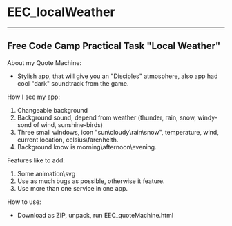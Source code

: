 # EEC_localWeather
***
## Free Code Camp Practical Task "Local Weather"

About my Quote Machine:
  * Stylish app, that will give you an "Disciples" atmosphere, also app had cool "dark" soundtrack from the game.

 How I see my app:
1. Changeable background
2. Background sound, depend from weather (thunder, rain, snow, windy-sond of wind, sunshine-birds)
3. Three small windows, icon "sun\cloudy\rain\snow", temperature, wind, current location, celsius\farenheith.
4. Background know is morning\afternoon\evening.

Features like to add:
1. Some animation\svg
2. Use as much bugs as possible, otherwise it feature.
3. Use more than one service in one app.

How to use:
  * Download as ZIP, unpack, run EEC_quoteMachine.html

